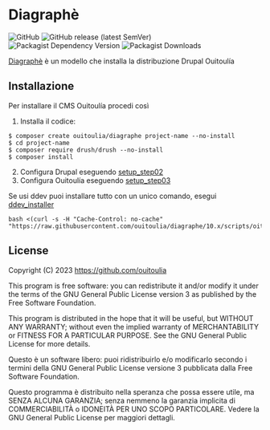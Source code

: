 # Diagraphè
![GitHub](https://img.shields.io/github/license/ouitoulia/diagraphe?style=for-the-badge)
![GitHub release (latest SemVer)](https://img.shields.io/github/v/release/ouitoulia/diagraphe?sort=semver&style=for-the-badge)
![Packagist Dependency Version](https://img.shields.io/packagist/dependency-v/ouitoulia/diagraphe/drupal/recommended-project?style=for-the-badge)
![Packagist Downloads](https://img.shields.io/packagist/dt/ouitoulia/diagraphe?style=for-the-badge)

[Diagraphè](https://www.grecoantico.com/dizionario-greco-antico.php?lemma=DIAGRAFH100) è un modello che installa la distribuzione Drupal Ouitoulía

## Installazione
Per installare il CMS Ouitoulía procedi così
1) Installa il codice:
```shell
$ composer create ouitoulia/diagraphe project-name --no-install
$ cd project-name
$ composer require drush/drush --no-install
$ composer install
```
2) Configura Drupal eseguendo [setup_step02](scripts/setup_step02__configure_drupal.sh)
3) Configura Ouitoulía eseguendo [setup_step03](scripts/setup_step03__configure_ouitoulia.sh)

Se usi ddev puoi installare tutto con un unico comando, esegui [ddev_installer](scripts/oituolia_ddev_installer.sh)
```shell
bash <(curl -s -H "Cache-Control: no-cache" "https://raw.githubusercontent.com/ouitoulia/diagraphe/10.x/scripts/oituolia_ddev_installer.sh")
```

## License

Copyright (C) 2023 https://github.com/ouitoulia

This program is free software: you can redistribute it and/or modify it under the terms of the GNU General Public License version 3 as published by the Free Software Foundation.

This program is distributed in the hope that it will be useful, but WITHOUT ANY WARRANTY; without even the implied warranty of MERCHANTABILITY or FITNESS FOR A PARTICULAR PURPOSE. See the GNU General Public License for more details.

Questo è un software libero: puoi ridistribuirlo e/o modificarlo secondo i termini della GNU General Public License versione 3 pubblicata dalla Free Software Foundation.

Questo programma è distribuito nella speranza che possa essere utile, ma SENZA ALCUNA GARANZIA; senza nemmeno la garanzia implicita di COMMERCIABILITÀ o IDONEITÀ PER UNO SCOPO PARTICOLARE. Vedere la GNU General Public License per maggiori dettagli.
